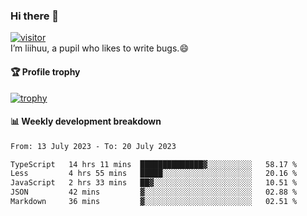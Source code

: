 ### Hi there 👋
[![visitor](https://visitor-badge.glitch.me/badge?page_id=liihuu&right_color=blue)](https://github.com/liihuu)<br>
I’m liihuu, a pupil who likes to write bugs.😄


#### 🏆 Profile trophy
[![trophy](https://github-profile-trophy.vercel.app?username=liihuu&margin-w=16&margin-h=16&rank=-C,-B)](https://github.com/liihuu)


#### 📊 Weekly development breakdown
<!--START_SECTION:waka-->

```txt
From: 13 July 2023 - To: 20 July 2023

TypeScript   14 hrs 11 mins  ██████████████▓░░░░░░░░░░   58.17 %
Less         4 hrs 55 mins   █████░░░░░░░░░░░░░░░░░░░░   20.16 %
JavaScript   2 hrs 33 mins   ██▓░░░░░░░░░░░░░░░░░░░░░░   10.51 %
JSON         42 mins         ▓░░░░░░░░░░░░░░░░░░░░░░░░   02.88 %
Markdown     36 mins         ▓░░░░░░░░░░░░░░░░░░░░░░░░   02.51 %
```

<!--END_SECTION:waka-->

<!--
**liihuu/liihuu** is a ✨ _special_ ✨ repository because its `README.md` (this file) appears on your GitHub profile.

Here are some ideas to get you started:

- 🔭 I’m currently working on ...
- 🌱 I’m currently learning ...
- 👯 I’m looking to collaborate on ...
- 🤔 I’m looking for help with ...
- 💬 Ask me about ...
- 📫 How to reach me: ...
- 😄 Pronouns: ...
- ⚡ Fun fact: ...
-->
